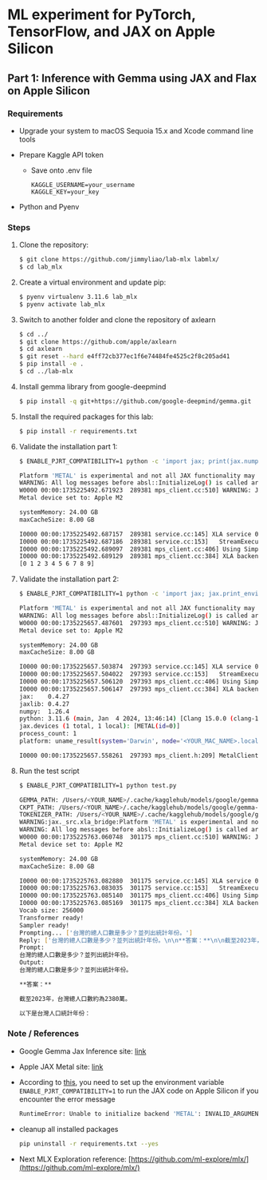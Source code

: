 # ML experiment for PyTorch, TensorFlow, and JAX on Apple Silicon

## Part 1: Inference with Gemma using JAX and Flax on Apple Silicon

### Requirements
- Upgrade your system to macOS Sequoia 15.x and Xcode command line tools
- Prepare Kaggle API token

  - Save onto .env file

    ```
    KAGGLE_USERNAME=your_username
    KAGGLE_KEY=your_key
    ```

- Python and Pyenv

### Steps
1. Clone the repository:

    ```bash
    $ git clone https://github.com/jimmyliao/lab-mlx labmlx/
    $ cd lab_mlx
    ```

2. Create a virtual environment and update pip:

    ```bash
    $ pyenv virtualenv 3.11.6 lab_mlx
    $ pyenv activate lab_mlx
    ```

3. Switch to another folder and clone the repository of axlearn

    ```bash
    $ cd ../
    $ git clone https://github.com/apple/axlearn
    $ cd axlearn
    $ git reset --hard e4ff72cb377ec1f6e74484fe4525c2f8c205ad41
    $ pip install -e .
    $ cd ../lab-mlx
    ```

4. Install gemma library from google-deepmind

    ```bash
    $ pip install -q git+https://github.com/google-deepmind/gemma.git
    ```

5. Install the required packages for this lab:

    ```bash
    $ pip install -r requirements.txt
    ```

6. Validate the installation part 1:

    ```bash
    $ ENABLE_PJRT_COMPATIBILITY=1 python -c 'import jax; print(jax.numpy.arange(10))'

    Platform 'METAL' is experimental and not all JAX functionality may be correctly supported!
    WARNING: All log messages before absl::InitializeLog() is called are written to STDERR
    W0000 00:00:1735225492.671923  289381 mps_client.cc:510] WARNING: JAX Apple GPU support is experimental and not all JAX functionality is correctly supported!
    Metal device set to: Apple M2

    systemMemory: 24.00 GB
    maxCacheSize: 8.00 GB

    I0000 00:00:1735225492.687157  289381 service.cc:145] XLA service 0x6000031ec300 initialized for platform METAL (this does not guarantee that XLA will be used). Devices:
    I0000 00:00:1735225492.687186  289381 service.cc:153]   StreamExecutor device (0): Metal, <undefined>
    I0000 00:00:1735225492.689097  289381 mps_client.cc:406] Using Simple allocator.
    I0000 00:00:1735225492.689129  289381 mps_client.cc:384] XLA backend will use up to 17179492352 bytes on device 0 for SimpleAllocator.
    [0 1 2 3 4 5 6 7 8 9]

    ```

7. Validate the installation part 2:

    ```bash
    $ ENABLE_PJRT_COMPATIBILITY=1 python -c 'import jax; jax.print_environment_info()'

    Platform 'METAL' is experimental and not all JAX functionality may be correctly supported!
    WARNING: All log messages before absl::InitializeLog() is called are written to STDERR
    W0000 00:00:1735225657.487601  297393 mps_client.cc:510] WARNING: JAX Apple GPU support is experimental and not all JAX functionality is correctly supported!
    Metal device set to: Apple M2

    systemMemory: 24.00 GB
    maxCacheSize: 8.00 GB

    I0000 00:00:1735225657.503874  297393 service.cc:145] XLA service 0x600003bdc800 initialized for platform METAL (this does not guarantee that XLA will be used). Devices:
    I0000 00:00:1735225657.504022  297393 service.cc:153]   StreamExecutor device (0): Metal, <undefined>
    I0000 00:00:1735225657.506120  297393 mps_client.cc:406] Using Simple allocator.
    I0000 00:00:1735225657.506147  297393 mps_client.cc:384] XLA backend will use up to 17179492352 bytes on device 0 for SimpleAllocator.
    jax:    0.4.27
    jaxlib: 0.4.27
    numpy:  1.26.4
    python: 3.11.6 (main, Jan  4 2024, 13:46:14) [Clang 15.0.0 (clang-1500.1.0.2.5)]
    jax.devices (1 total, 1 local): [METAL(id=0)]
    process_count: 1
    platform: uname_result(system='Darwin', node='<YOUR_MAC_NAME>.local', release='24.2.0', version='Darwin Kernel Version 24.2.0: Fri Dec  6 18:51:28 PST 2024; root:xnu-11215.61.5~2/RELEASE_ARM64_T8112', machine='arm64')

    I0000 00:00:1735225657.558261  297393 mps_client.h:209] MetalClient destroyed.

    ```

8. Run the test script
    ```bash
    $ ENABLE_PJRT_COMPATIBILITY=1 python test.py

    GEMMA_PATH: /Users/<YOUR_NAME>/.cache/kagglehub/models/google/gemma-2/flax/gemma2-2b-it/1
    CKPT_PATH: /Users/<YOUR_NAME>/.cache/kagglehub/models/google/gemma-2/flax/gemma2-2b-it/1/gemma2-2b-it
    TOKENIZER_PATH: /Users/<YOUR_NAME>/.cache/kagglehub/models/google/gemma-2/flax/gemma2-2b-it/1/tokenizer.model
    WARNING:jax._src.xla_bridge:Platform 'METAL' is experimental and not all JAX functionality may be correctly supported!
    WARNING: All log messages before absl::InitializeLog() is called are written to STDERR
    W0000 00:00:1735225763.060748  301175 mps_client.cc:510] WARNING: JAX Apple GPU support is experimental and not all JAX functionality is correctly supported!
    Metal device set to: Apple M2

    systemMemory: 24.00 GB
    maxCacheSize: 8.00 GB

    I0000 00:00:1735225763.082880  301175 service.cc:145] XLA service 0x60000174c400 initialized for platform METAL (this does not guarantee that XLA will be used). Devices:
    I0000 00:00:1735225763.083035  301175 service.cc:153]   StreamExecutor device (0): Metal, <undefined>
    I0000 00:00:1735225763.085140  301175 mps_client.cc:406] Using Simple allocator.
    I0000 00:00:1735225763.085169  301175 mps_client.cc:384] XLA backend will use up to 17179492352 bytes on device 0 for SimpleAllocator.
    Vocab size: 256000
    Transformer ready!
    Sampler ready!
    Prompting... ['台灣的總人口數是多少？並列出統計年份。']
    Reply: ['台灣的總人口數是多少？並列出統計年份。\n\n**答案：**\n\n截至2023年，台灣總人口數約為2380萬。\n\n以下是台灣人口統計年份：']
    Prompt:
    台灣的總人口數是多少？並列出統計年份。
    Output:
    台灣的總人口數是多少？並列出統計年份。

    **答案：**

    截至2023年，台灣總人口數約為2380萬。

    以下是台灣人口統計年份：

    ```


### Note / References
- Google Gemma Jax Inference site: [link](https://ai.google.dev/gemma/docs/jax_inference)
- Apple JAX Metal site: [link](https://developer.apple.com/metal/jax/)
- According to [this](https://github.com/jax-ml/jax/issues/21383#issuecomment-2130232491), you need to set up the environment variable `ENABLE_PJRT_COMPATIBILITY=1` to run the JAX code on Apple Silicon if you encounter the error message 
    ```bash
    RuntimeError: Unable to initialize backend 'METAL': INVALID_ARGUMENT: Mismatched PJRT plugin PJRT API version (0.47) and framework PJRT API version 0.51). (you may need to uninstall the failing plugin package, or set JAX_PLATFORMS=cpu to skip this backend.)
    ```

- cleanup all installed packages
    ```bash
    pip uninstall -r requirements.txt --yes
    ```
- Next MLX Exploration reference: [https://github.com/ml-explore/mlx/](https://github.com/ml-explore/mlx/)
